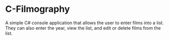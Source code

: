 # C-Filmography

A simple C# console application that allows the user to enter films into a list. They can also enter the year, view the list, and edit or delete films from the list.
